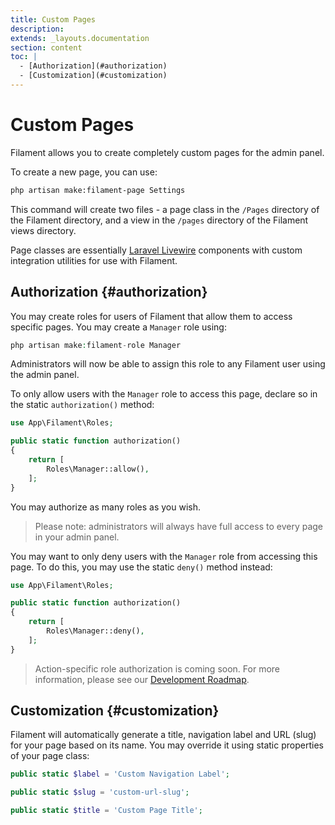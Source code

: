 ```yaml
---
title: Custom Pages
description:
extends: _layouts.documentation
section: content
toc: |
  - [Authorization](#authorization)
  - [Customization](#customization)
---
```


# Custom Pages

<p class="lg:text-2xl">Filament allows you to create completely custom pages for the admin panel.</p>

To create a new page, you can use:

```bash
php artisan make:filament-page Settings
```

This command will create two files - a page class in the `/Pages` directory of the Filament directory, and a view in the `/pages` directory of the Filament views directory.

Page classes are essentially [Laravel Livewire](https://laravel-livewire.com) components with custom integration utilities for use with Filament.

## Authorization {#authorization}

You may create roles for users of Filament that allow them to access specific pages. You may create a `Manager` role using:

```php
php artisan make:filament-role Manager
```

Administrators will now be able to assign this role to any Filament user using the admin panel.

To only allow users with the `Manager` role to access this page, declare so in the static `authorization()` method:

```php
use App\Filament\Roles;

public static function authorization()
{
    return [
        Roles\Manager::allow(),
    ];
}
```

You may authorize as many roles as you wish.

> Please note: administrators will always have full access to every page in your admin panel.

You may want to only deny users with the `Manager` role from accessing this page. To do this, you may use the static `deny()` method instead:

```php
use App\Filament\Roles;

public static function authorization()
{
    return [
        Roles\Manager::deny(),
    ];
}
```

> Action-specific role authorization is coming soon. For more information, please see our [Development Roadmap](/docs/roadmap).

## Customization {#customization}

Filament will automatically generate a title, navigation label and URL (slug) for your page based on its name. You may override it using static properties of your page class:

```php
public static $label = 'Custom Navigation Label';

public static $slug = 'custom-url-slug';

public static $title = 'Custom Page Title';
```
